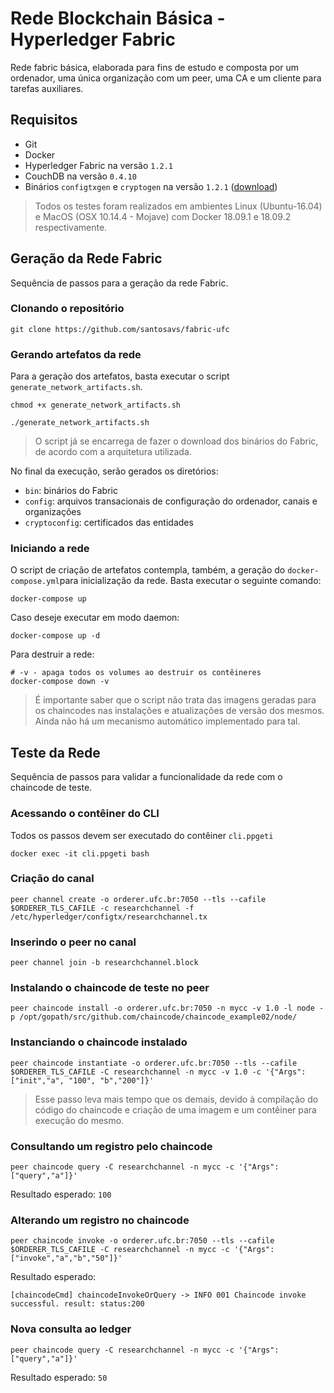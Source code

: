 # Rede Blockchain Básica - Hyperledger Fabric

Rede fabric básica, elaborada para fins de estudo e composta por um ordenador, uma única organização com um peer, uma CA e um cliente para tarefas auxiliares.

## Requisitos

- Git
- Docker
- Hyperledger Fabric na versão `1.2.1`
- CouchDB na versão `0.4.10`
- Binários `configtxgen` e `cryptogen` na versão `1.2.1` ([download](https://nexus.hyperledger.org/content/repositories/releases/org/hyperledger/fabric/hyperledger-fabric/))

> Todos os testes foram realizados em ambientes Linux (Ubuntu-16.04) e MacOS (OSX 10.14.4 - Mojave) com Docker 18.09.1 e 18.09.2 respectivamente.

## Geração da Rede Fabric

Sequência de passos para a geração da rede Fabric.

### Clonando o repositório

```shell
git clone https://github.com/santosavs/fabric-ufc
```

### Gerando artefatos da rede

Para a geração dos artefatos, basta executar o script `generate_network_artifacts.sh`.

```shell
chmod +x generate_network_artifacts.sh

./generate_network_artifacts.sh
```

> O script já se encarrega de fazer o download dos binários do Fabric, de acordo com a arquitetura utilizada.

No final da execução, serão gerados os diretórios:

- `bin`: binários do Fabric
- `config`: arquivos transacionais de configuração do ordenador, canais e organizações
- `cryptoconfig`: certificados das entidades

### Iniciando a rede

O script de criação de artefatos contempla, também, a geração do `docker-compose.yml`para inicialização da rede. Basta executar o seguinte comando:

```shell
docker-compose up
```

Caso deseje executar em modo daemon:

```shell
docker-compose up -d
```

Para destruir a rede:

```shell
# -v - apaga todos os volumes ao destruir os contêineres
docker-compose down -v
```

> É importante saber que o script não trata das imagens geradas para os chaincodes nas instalações e atualizações de versão dos mesmos. Ainda não há um mecanismo automático implementado para tal.

## Teste da Rede

Sequência de passos para validar a funcionalidade da rede com o chaincode de teste.

### Acessando o contêiner do CLI

Todos os passos devem ser executado do contêiner `cli.ppgeti`

```shell
docker exec -it cli.ppgeti bash
```

### Criação do canal

```shell
peer channel create -o orderer.ufc.br:7050 --tls --cafile $ORDERER_TLS_CAFILE -c researchchannel -f /etc/hyperledger/configtx/researchchannel.tx
```

### Inserindo o peer no canal

```shell
peer channel join -b researchchannel.block
```

### Instalando o chaincode de teste no peer

```shell
peer chaincode install -o orderer.ufc.br:7050 -n mycc -v 1.0 -l node -p /opt/gopath/src/github.com/chaincode/chaincode_example02/node/
```

### Instanciando o chaincode instalado

```shell
peer chaincode instantiate -o orderer.ufc.br:7050 --tls --cafile $ORDERER_TLS_CAFILE -C researchchannel -n mycc -v 1.0 -c '{"Args":["init","a", "100", "b","200"]}'
```

> Esse passo leva mais tempo que os demais, devido à compilação do código do chaincode e criação de uma imagem e um contêiner para execução do mesmo.

### Consultando um registro pelo chaincode

```shell
peer chaincode query -C researchchannel -n mycc -c '{"Args":["query","a"]}'
```

Resultado esperado: `100`

### Alterando um registro no chaincode

```shell
peer chaincode invoke -o orderer.ufc.br:7050 --tls --cafile $ORDERER_TLS_CAFILE -C researchchannel -n mycc -c '{"Args":["invoke","a","b","50"]}'
```

Resultado esperado:

```shell
[chaincodeCmd] chaincodeInvokeOrQuery -> INFO 001 Chaincode invoke successful. result: status:200
```

### Nova consulta ao ledger

```shell
peer chaincode query -C researchchannel -n mycc -c '{"Args":["query","a"]}'
```

Resultado esperado: `50`
